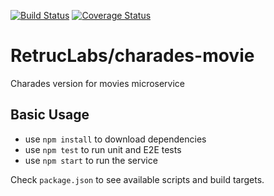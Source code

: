 [![Build Status](https://travis-ci.org/RetrucLabs/charades-movie.svg?branch=master)](https://travis-ci.org/RetrucLabs/charades-movie)
[![Coverage Status](https://coveralls.io/repos/RetrucLabs/charades-movie/badge.svg?branch=master&service=github)](https://coveralls.io/github/RetrucLabs/charades-movie?branch=master)

RetrucLabs/charades-movie
==============
Charades version for movies microservice

## Basic Usage

- use `npm install` to download dependencies
- use `npm test` to run unit and E2E tests
- use `npm start` to run the service

Check `package.json` to see available scripts and build targets.
